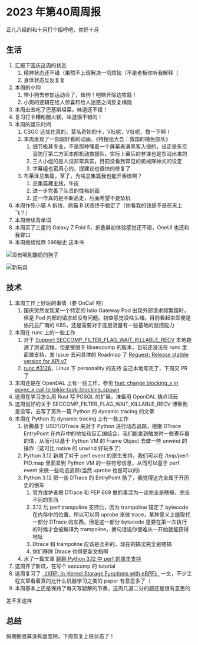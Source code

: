 # 2023 年第40周周报

正儿八经的和十月打个招呼吧，你好十月

## 生活

1. 汇报下国庆这周的状态
    1. 精神状态还不错（果然不上班解决一切烦恼（不是老板你听我解释（
    2. 身体状态反反复复
2. 本周的小狗
    1. 带小狗去参加运动会了，耸狗！吧欸开除边牧籍！
    2. 小狗的逻辑在给人惊喜和给人迷惑之间反复横跳
3. 本周出去吃了巴基斯坦菜，味道还不错！
4. 复习打卡糟粕醋火锅，味道很不错的！
5. 本周的娱乐时间
    1. CSGO 这优化真的，莫名奇妙的卡，V社呢，V社呢，救一下啊！
    2. 本周发现了一部超好看的动画，《特搜组大吾：救国的橘色部队》
        1. 细节极其专业，不是那种嘿着一个屏幕表演黑客入侵的，设定是东京消防厅第二方面本部机动救援队。实际上幕后的参谋也是东消出来的
        2. 三人小组的是人设非常真实，目前没看到常见的机械降神式的设定
        3. 字幕组也蛮用心的，提建议也很快的修复了
    3. 布莱泽总集篇，草了，为啥总集篇我也能开香槟啊？
        1. 总集篇藏主线，牛皮
        2. 进一步完善了队员的性格刻画
        3. 这一作真的是不断高走，后面希望不要坠机
6. 本周作死小猫 A 拆线，病猫 B 状态终于稳定了（你看我的钱是不是在天上飞？）
7. 本周继续背单词
8. 本周买了三星的 Galaxy Z Fold 5，折叠屏初体验感觉还不错，OneUI 也还和我胃口
9. 本周继续推荐 596秘史 这本书

![没有喝到酸奶的狗子](https://github.com/Zheaoli/zheaoli.github.io/assets/7054676/cf0a79d5-9fa4-44a8-a3e8-65a18aec944a)

![新玩具](https://github.com/Zheaoli/zheaoli.github.io/assets/7054676/4ed5bc72-6dea-44d9-9546-8ea778250a89)

## 技术

1. 本周工作上好玩的事情（要 OnCall 啦）
    1. 国庆突然发现某一个特定的 Istio Gateway Pod 出现外部请求频繁超时，但是 Pod 内部的请求却没有问题。初查感觉没啥头绪。目前看起来即便是依托云厂商的 K8S，还是需要对于底层流量有一些基础的监控能力
2. 本周在 runc 上的一些工作
    1. 对于 [Support SECCOMP_FILTER_FLAG_WAIT_KILLABLE_RECV](https://github.com/opencontainers/runc/issues/3860) 本地跑通了测试流程，但是受限于 libseccomp 的版本，目前还没法在 runc 里面做支持，发 Issue 去问具体的 Roadmap 了 [Request: Release statble version for API v7](https://github.com/seccomp/libseccomp/issues/417)
    2. [runc #3126](https://github.com/opencontainers/runc/pull/3126)，Linux 下 personality 的支持 自己本地写完了，下周交 PR 了
3. 本周还是在 OpenDAL 上有一些工作，参见 [feat: change blocking_x in async_x call to tokio::task::blocking_spawn](https://github.com/apache/incubator-opendal/issues/3220)
4. 这周在学习怎么用 Rust 写 PGSQL 的扩展，准备用 OpenDAL 搞点活玩
5. 这周说好的关于 SECCOMP_FILTER_FLAG_WAIT_KILLABLE_RECV 博客倒是没写，去写了另外一篇 Python 的 dynamic tracing 的文章
6. 本周在 Python 的 dynamic tracing 上有一些工作
    1. 折腾基于 USDT/DTrace 来对于 Python 进行动态追踪，根据 DTrace EntryPoint 在内存中的地址和反汇编结合，我们能拿到触发时一些寄存器的值，从而可以基于 Python VM 的 Frame Object 去做一些 unwind 的操作（这可比 native 的 unwind 好玩多了）
    2. Python 3.12 新增了对于 perf event 的原生支持，我们可以在 /tmp/perf-PID.map 里面拿到 Python VM 的一些符号信息，从而可以基于 perf event 来做一些动态追踪(当然 uprobe 也是可以的)
    3. Python 3.12 把一些 DTrace 的 EntryPoint 扬了，我觉得这完全属于开历史的倒车
        1. 官方维护者把 DTrace 和 PEP 669 做的事混为一谈完全是瞎搞，完全不同的东西
        2. 3.12 后 perf trampoline 支持后，因为 trampoline 锚定了 bytecode 在内存中的位置，所以可以用 uprobe 来做 trace，某种意义上能取代一部分 DTrace 的东西。但是这一部分 bytecode 是要在第一次执行的时候才会被编译为 trampoline，换句话说你很难从一开始就能获得地址
        3. Dtrace 和 trampoline 应该是互补的，现在的搞法完全是瞎搞
        4. 你们移除 Dtrace 也得更新文档啊
    4. 水了一篇文章 [聊聊 Python 3.12 中 perf 的原生支持](https://www.manjusaka.blog/posts/2023/10/05/the-perf-feature-python-312/)
7. 这周开了新坑，在写个 seccomp 的 tutorial
8. 这周复习了 [《XRP: In-Kernel Storage Functions with eBPF》](https://www.usenix.org/conference/osdi22/presentation/zhong) 一文，不少工程文章看着真的比什么机器学习之类的 paper 有意思多了（
9. 本周基本上还是保持了每天写题解的节奏，这周几道二分的题还是很有意思的

差不多这样

## 总结

假期勉强算没有虚度把，下周恢复上班状态了！

